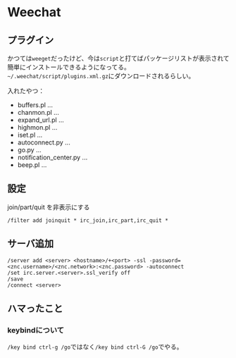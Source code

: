 # Weechat

## プラグイン

かつては`weeget`だったけど、今は`script`と打てばパッケージリストが表示されて簡単にインストールできるようになってる。
`~/.weechat/script/plugins.xml.gz`にダウンロードされるらしい。

入れたやつ：

 * buffers.pl ...
 * chanmon.pl ...
 * expand_url.pl ...
 * highmon.pl ...
 * iset.pl ...
 * autoconnect.py ...
 * go.py ...
 * notification_center.py ...
 * beep.pl ...

## 設定

join/part/quit を非表示にする
```
/filter add joinquit * irc_join,irc_part,irc_quit *
```
## サーバ追加

```
/server add <server> <hostname>/+<port> -ssl -password=<znc.username>/<znc.network>:<znc.password> -autoconnect
/set irc.server.<server>.ssl_verify off
/save
/connect <server>
```

## ハマったこと

### keybindについて

`/key bind ctrl-g /go`ではなく`/key bind ctrl-G /go`でやる。